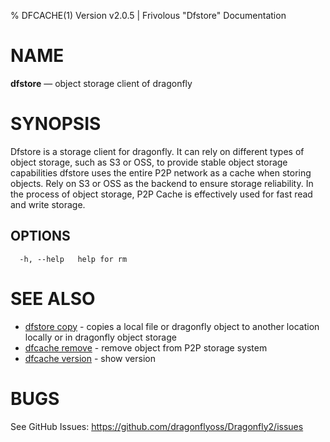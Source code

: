 % DFCACHE(1) Version v2.0.5 | Frivolous "Dfstore" Documentation

# NAME

**dfstore** — object storage client of dragonfly

# SYNOPSIS

Dfstore is a storage client for dragonfly. It can rely on different types of object storage,
such as S3 or OSS, to provide stable object storage capabilities
dfstore uses the entire P2P network as a cache when storing objects.
Rely on S3 or OSS as the backend to ensure storage reliability.
In the process of object storage, P2P Cache is effectively used for fast read and write storage.

## OPTIONS

```shell
  -h, --help   help for rm
```

# SEE ALSO

- [dfstore copy](dfstore_copy.md) - copies a local file or dragonfly object to another location locally or in dragonfly object storage
- [dfcache remove](dfstore_remove.md) - remove object from P2P storage system
- [dfcache version](dfstore_version.md) - show version

# BUGS

See GitHub Issues: <https://github.com/dragonflyoss/Dragonfly2/issues>
